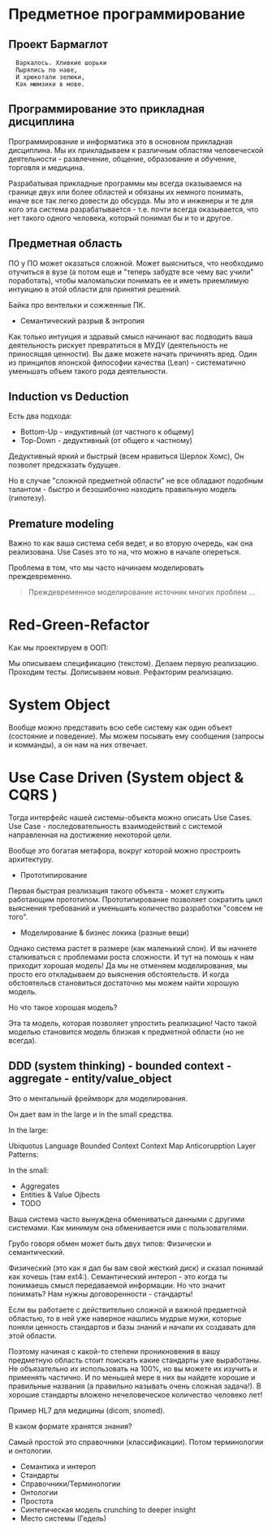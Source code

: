 Предметное программирование
===================


## Проект Бармаглот

```
  Варкалось. Хливкие шорьки
  Пырялись по наве,
  И хрюкотали зелюки,
  Как мюмзики в мове.
```

##  Программирование это прикладная дисциплина

Программирование  и информатика это в основном прикладная дисциплина. 
Мы их прикладываем к различным областям человеческой деятельности - 
развлечение, общение, образование и обучение, торговля и медицина. 

Разрабатывая прикладные программы мы всегда оказываемся на границе двух или более областей
и обязаны их немного понимать, иначе все так легко довести до обсурда.
Мы это и инженеры и те для кого эта система разрабатывается - т.е. почти всегда оказывается,
что нет такого одного человека, который понимал бы и то и другое.

##  Предметная область 

ПО у ПО может оказаться сложной. Может выясниться, что необходимо отучиться в вузе 
(а потом еще и "теперь забудте все чему вас учили" поработать), чтобы маломальски понимать ее и иметь приемлимую интуицию в этой области для принятия решений.

Байка про вентельки и сожженные ПК.

*  Семантический разрыв & энтропия

Как только интуиция и здравый смысл начинают вас подводить 
ваша деятельность рискует превратиться в МУДУ (деятельность не приносящая ценности).
Вы даже можете начать причинять вред.
Один из принципов японской философии качества (Lean) - систематично уменьшать объем
такого рода деятельности.



## Induction vs Deduction

Есть два подхода:

* Bottom-Up - индуктивный (от частного к общему)
* Top-Down - дедуктивный (от общего к частному)

Дедуктивный яркий и быстрый (всем нравиться Шерлок Хомс), 
Он позволет предсказать будущее.

Но в случае "сложной предметной области" не все обладают
подобным талантом - быстро и безошибочно находить правильную
модель (гипотезу).

## Premature modeling

Важно то как ваша система себя ведет, и во вторую очередь,
как она реализована. Use Cases это то на, что можно в начале опереться.

Проблема в том, что мы часто начинаем моделировать преждевременно.

> Преждевременное моделирование источник многих проблем ...

# Red-Green-Refactor


Как мы проектируем в ООП:

Мы описываем спецификацию (текстом). 
Делаем первую реализацию.
Проходим тесты.
Дописываем новые.
Рефакторим реализацию.

# System Object

Вообще можно представить всю себе систему как один объект
(состояние и поведение).
Мы можем посывать ему сообщения (запросы и комманды), а
он нам на них отвечает.

# Use Case Driven (System object & CQRS )

Тогда интерфейс нашей системы-объекта можно описать Use Cases.
Use Case - последовательность взаимодействий с системой направленная
на достижение некоторой цели.

Вообще это богатая метафора, вокруг которой можно простроить архитектуру.

*  Прототипирование

Первая быстрая реализация такого объекта - может служить
работающим прототипом. Прототипирование позволяет сократить
цикл выяснения требований и уменьшить количество разработки "совсем не того".

*  Моделирование & бизнес локика (разные вещи)

Однако система растет в размере (как маленький слон).
И вы начнете сталкиваться с проблемами роста сложности.
И тут на помошь к нам приходит хорошая модель! Да мы не отменяем
моделирования, мы просто его откладываем до выяснения обстоятельств.
И когда обстоятельсв становиться достаточно мы можем найти хорошую
модель.

Но что такое хорошая модель?

Эта та модель, которая позволяет упростить реализацию! Часто такой
моделью становится модель близкая к предметной области (но не всегда).

##  DDD (system thinking) - bounded context - aggregate - entity/value_object

Это о ментальный фреймворк для моделирования.

Он дает вам in the large и in the small средства.

In the large:

Ubiquotus Language
Bounded Context
Context Map
Anticorupption Layer
Patterns:

In the small:

* Aggregates
* Entities & Value Ojbects
* TODO


Ваша система часто вынуждена обмениваться данными с другими системами.
Как минимум она обменивается ими с пользователями.

Грубо говоря обмен может быть двух типов:
Физически и семантический.

Физический (это как я дал бы вам свой жесткий диск) и сказал понимай как хочешь (там ext4:).
Семантический интероп - это когда ты понимаешь смысл передаваемой информации.
Но что значит понимать?
Нам нужны договоренности - стандарты!

Если вы работаете с действительно сложной и важной предметной областью, то в ней
уже наверное нашлись мудрые мужи, которые поняли ценность стандартов и базы знаний и начали их создавать
для этой области. 

Поэтому начиная с какой-то степени проникновения в вашу предметную область
стоит поискать какие стандарты уже выработаны. Не объязательно их использовать на 100%,
но вы можете их изучить и применять частично. И по меньшей мере в них вы найдете хорошие и правильные названия 
(а правильно называть очень сложная задача!). В хорошие стандарты вложено нечеловеческое количество
человеко лет!

Пример HL7 для медицины (dicom, snomed).

В каком формате хранятся знания?

Самый простой это справочники (классификации).
Потом терминологии и онтологии.

*  Семантика и интероп
*  Стандарты
*  Справочники/Терминологии
*  Онтологии
*  Простота
*  Синтетическая модель crunching to deeper insight
*  Место системы (Гедель)


